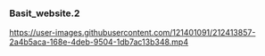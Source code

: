 ### Basit_website.2




https://user-images.githubusercontent.com/121401091/212413857-2a4b5aca-168e-4deb-9504-1db7ac13b348.mp4

